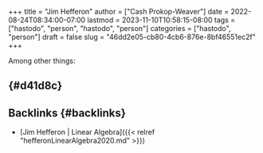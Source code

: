 +++
title = "Jim Hefferon"
author = ["Cash Prokop-Weaver"]
date = 2022-08-24T08:34:00-07:00
lastmod = 2023-11-10T10:58:15-08:00
tags = ["hastodo", "person", "hastodo", "person"]
categories = ["hastodo", "person"]
draft = false
slug = "46dd2e05-cb80-4cb6-876e-8bf46551ec2f"
+++

Among other things:


##  {#d41d8c}


## Backlinks {#backlinks}

-   [Jim Hefferon | Linear Algebra]({{< relref "hefferonLinearAlgebra2020.md" >}})
